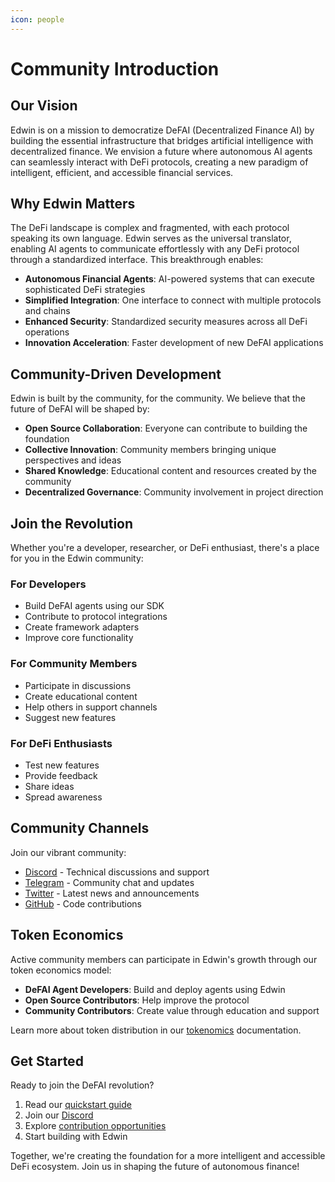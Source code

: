 ```yaml
---
icon: people
---
```


# Community Introduction

## Our Vision

Edwin is on a mission to democratize DeFAI (Decentralized Finance AI) by building the essential infrastructure that bridges artificial intelligence with decentralized finance. We envision a future where autonomous AI agents can seamlessly interact with DeFi protocols, creating a new paradigm of intelligent, efficient, and accessible financial services.

## Why Edwin Matters

The DeFi landscape is complex and fragmented, with each protocol speaking its own language. Edwin serves as the universal translator, enabling AI agents to communicate effortlessly with any DeFi protocol through a standardized interface. This breakthrough enables:

- **Autonomous Financial Agents**: AI-powered systems that can execute sophisticated DeFi strategies
- **Simplified Integration**: One interface to connect with multiple protocols and chains
- **Enhanced Security**: Standardized security measures across all DeFi operations
- **Innovation Acceleration**: Faster development of new DeFAI applications

## Community-Driven Development

Edwin is built by the community, for the community. We believe that the future of DeFAI will be shaped by:

- **Open Source Collaboration**: Everyone can contribute to building the foundation
- **Collective Innovation**: Community members bringing unique perspectives and ideas
- **Shared Knowledge**: Educational content and resources created by the community
- **Decentralized Governance**: Community involvement in project direction

## Join the Revolution

Whether you're a developer, researcher, or DeFi enthusiast, there's a place for you in the Edwin community:

### For Developers
- Build DeFAI agents using our SDK
- Contribute to protocol integrations
- Create framework adapters
- Improve core functionality

### For Community Members
- Participate in discussions
- Create educational content
- Help others in support channels
- Suggest new features

### For DeFi Enthusiasts
- Test new features
- Provide feedback
- Share ideas
- Spread awareness

## Community Channels

Join our vibrant community:
- [Discord](https://discord.gg/hkBdyTnqSn) - Technical discussions and support
- [Telegram](https://t.me/EdwinDeFAI) - Community chat and updates
- [Twitter](https://x.com/buildwithedwin) - Latest news and announcements
- [GitHub](https://github.com/edwin-finance/edwin) - Code contributions

## Token Economics

Active community members can participate in Edwin's growth through our token economics model:

- **DeFAI Agent Developers**: Build and deploy agents using Edwin
- **Open Source Contributors**: Help improve the protocol
- **Community Contributors**: Create value through education and support

Learn more about token distribution in our [tokenomics](../getting-started/tokenomics.md) documentation.

## Get Started

Ready to join the DeFAI revolution?

1. Read our [quickstart guide](../getting-started/quickstart.md)
2. Join our [Discord](https://discord.gg/hkBdyTnqSn)
3. Explore [contribution opportunities](contributing-guidelines.md)
4. Start building with Edwin

Together, we're creating the foundation for a more intelligent and accessible DeFi ecosystem. Join us in shaping the future of autonomous finance!
